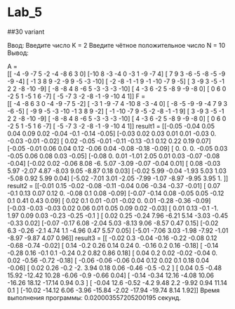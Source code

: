 # Lab_5
##30 variant

Ввод: 
Введите число K = 2 
Введите чётное положительное число N = 10 
Вывод: 

A =  
[[ -4  -9  -7   5  -2  -4  -8   6   3   0] 
 [-10   8  -3  -4   0  -3   1  -9  -7   4] 
 [  7   9   3  -6  -5  -8  -5  -9  -9  -4] 
 [ -1   3   8   9  -2  -9   9  -5  -3 -10] 
 [ -2  -8  -1  -1   9  -1 -10  -7   9  -5] 
 [  3  -9   3  -5  -1   2   2  -8 -10  -9] 
 [ -8  -8   4   8  -6   5  -3  -3  -3 -10] 
 [  4  -3   6  -2   5  -8   9  -9  -8   0] 
 [  0   6   0  -2   5   1  -5   1   6  -7] 
 [ -5  -7   3  -2  -8  -1  -9 -10   4   1]] 
F =  
[[ -4  -8   6   3   0  -4  -9  -7   5  -2] 
 [ -3   1  -9  -7   4 -10   8  -3  -4   0] 
 [ -8  -5  -9  -9  -4   7   9   3  -6  -5] 
 [ -9   9  -5  -3 -10  -1   3   8   9  -2] 
 [ -1 -10  -7   9  -5  -2  -8  -1  -1   9] 
 [  3  -9   3  -5  -1   2   2  -8 -10  -9] 
 [ -8  -8   4   8  -6   5  -3  -3  -3 -10] 
 [  4  -3   6  -2   5  -8   9  -9  -8   0] 
 [  0   6   0  -2   5   1  -5   1   6  -7] 
 [ -5  -7   3  -2  -8  -1  -9 -10   4   1]] 
result1 =  [[-0.05 -0.04  0.05  0.04  0.09  0.02 -0.04 -0.1  -0.14 -0.05]
 [-0.03  0.02  0.03  0.01  0.01 -0.03  0.   -0.03 -0.01 -0.02]
 [ 0.02 -0.05 -0.01 -0.11 -0.13 -0.1   0.12  0.22  0.19  0.07]
 [-0.05 -0.01  0.06  0.04  0.12 -0.06  0.04 -0.08 -0.18 -0.09]
 [ 0.    0.    0.   -0.05  0.03 -0.05  0.06  0.08  0.03 -0.05]
 [-0.08  0.    0.01 -1.01  2.05  0.01  0.03 -0.07 -0.08 -0.04]
 [-0.02  0.02 -0.06  8.08 -6.    5.07 -3.09 -0.07 -0.04  0.01]
 [ 0.08 -0.03  5.97 -2.07  4.87 -8.03  9.05 -8.87  0.18  0.03]
 [-0.02  5.99 -0.04 -1.93  5.03  1.03 -5.08  0.92  5.99  0.04]
 [-5.02 -7.01  3.01 -2.05 -7.99 -1.07 -8.97 -9.95  3.95  1.  ]]
result2 =  [[-0.01  0.15 -0.02 -0.08 -0.11 -0.04  0.06 -0.34 -0.37 -0.01]
 [ 0.07 -0.1   0.13  0.07  0.12  0.   -0.08  0.1   0.08 -0.09]
 [-0.07 -0.14  0.08 -0.05  0.05 -0.12  0.1   0.41  0.43  0.09]
 [ 0.02  0.1   0.01 -0.01 -0.02  0.    0.01 -0.28 -0.36 -0.09]
 [-0.03 -0.03 -0.03  0.02  0.06  0.01  0.05  0.09  0.02 -0.03]
 [ 0.01  0.13 -0.1  -1.    1.97  0.09  0.03 -0.23 -0.25 -0.1 ]
 [ 0.02  0.25 -0.24  7.96 -6.21  5.14 -3.03 -0.45 -0.33  0.02]
 [-0.07 -0.17  6.08 -2.04  5.03 -8.13  9.06 -8.57  0.47  0.15]
 [-0.02  6.3  -0.26 -2.1   4.74  1.1  -4.96  0.47  5.57  0.05]
 [-5.01 -7.06  3.03 -1.98 -7.92 -1.01 -8.97 -9.87  4.07  0.96]]
result3 =  [[ -0.02   0.3   -0.04  -0.16  -0.22  -0.08   0.12  -0.68  -0.74  -0.02]
 [  0.14  -0.2    0.26   0.14   0.24   0.    -0.16   0.2    0.16  -0.18]
 [ -0.14  -0.28   0.16  -0.1    0.1   -0.24   0.2    0.82   0.86   0.18]
 [  0.04   0.2    0.02  -0.02  -0.04   0.     0.02  -0.56  -0.72  -0.18]
 [ -0.06  -0.06  -0.06   0.04   0.12   0.02   0.1    0.18   0.04  -0.06]
 [  0.02   0.26  -0.2   -2.     3.94   0.18   0.06  -0.46  -0.5   -0.2 ]
 [  0.04   0.5   -0.48  15.92 -12.42  10.28  -6.06  -0.9   -0.66   0.04]
 [ -0.14  -0.34  12.16  -4.08  10.06 -16.26  18.12 -17.14   0.94   0.3 ]
 [ -0.04  12.6   -0.52  -4.2    9.48   2.2   -9.92   0.94  11.14   0.1 ]
 [-10.02 -14.12   6.06  -3.96 -15.84  -2.02 -17.94 -19.74   8.14   1.92]]
Время выполнения программы: 0.020003557205200195 секунд.

